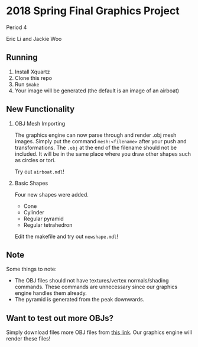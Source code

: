 # 2018 Spring Final Graphics Project  

Period 4

Eric Li and Jackie Woo

## Running 
1. Install Xquartz
2. Clone this repo
3. Run `$make`
4. Your image will be generated (the default is an image of an airboat)

##  New Functionality  

1. OBJ Mesh Importing

   The graphics engine can now parse through and render .obj mesh images. 
   Simply put the command `mesh:<filename>` after your push and transformations.
   The `.obj` at the end of the filename should not be included.
   It will be in the same place where you draw other shapes such as circles or tori.

   Try out `airboat.mdl`!

2. Basic Shapes

   Four new shapes were added.
 
   * Cone
   * Cylinder
   * Regular pyramid
   * Regular tetrahedron

   Edit the makefile and try out `newshape.mdl`!

## Note
Some things to note:
* The OBJ files should not have textures/vertex normals/shading commands. These commands are unnecessary since our graphics engine handles them already.
* The pyramid is generated from the peak downwards.

## Want to test out more OBJs?
Simply download files more OBJ files from [this link](https://people.sc.fsu.edu/~jburkardt/data/obj/obj.html).
Our graphics engine will render these files!
